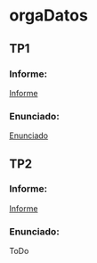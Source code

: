 # orgaDatos
## TP1
### Informe:
[Informe](https://docs.google.com/document/d/1fIWkbNuYkJhowcpRLFKwKGYH9NzdYsclCPsB34lMuPs/edit?usp=sharing)

### Enunciado:
[Enunciado](https://github.com/tomasmacia/orgaDatos/blob/master/TP1/Enunciado_TP1_20192.pdf)

## TP2
### Informe: 
[Informe](https://docs.google.com/document/d/110H544r5YaiDgI4jNXQ9IsRwPBIIyzuHlz57hDyTyKA/edit?usp=sharing)

### Enunciado:
ToDo
